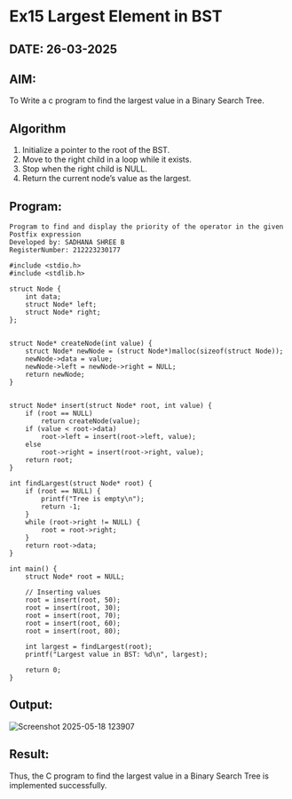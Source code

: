 # Ex15 Largest Element in BST
## DATE: 26-03-2025
## AIM:
To Write a c program to find the largest value in a Binary Search Tree.

## Algorithm
1. Initialize a pointer to the root of the BST.
2. Move to the right child in a loop while it exists.
3. Stop when the right child is NULL.
4. Return the current node’s value as the largest.   

## Program:

```
Program to find and display the priority of the operator in the given Postfix expression
Developed by: SADHANA SHREE B 
RegisterNumber: 212223230177

#include <stdio.h>
#include <stdlib.h>

struct Node {
    int data;
    struct Node* left;
    struct Node* right;
};


struct Node* createNode(int value) {
    struct Node* newNode = (struct Node*)malloc(sizeof(struct Node));
    newNode->data = value;
    newNode->left = newNode->right = NULL;
    return newNode;
}


struct Node* insert(struct Node* root, int value) {
    if (root == NULL)
        return createNode(value);
    if (value < root->data)
        root->left = insert(root->left, value);
    else
        root->right = insert(root->right, value);
    return root;
}

int findLargest(struct Node* root) {
    if (root == NULL) {
        printf("Tree is empty\n");
        return -1;
    }
    while (root->right != NULL) {
        root = root->right;
    }
    return root->data;
}

int main() {
    struct Node* root = NULL;

    // Inserting values
    root = insert(root, 50);
    root = insert(root, 30);
    root = insert(root, 70);
    root = insert(root, 60);
    root = insert(root, 80);

    int largest = findLargest(root);
    printf("Largest value in BST: %d\n", largest);

    return 0;
}

```

## Output:

![Screenshot 2025-05-18 123907](https://github.com/user-attachments/assets/6ae2656e-bc5a-4cc1-a29a-707552ec0505)


## Result:
Thus, the C program to find the largest value in a Binary Search Tree is implemented successfully.
